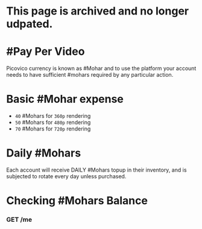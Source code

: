 # This page is archived and no longer udpated. 

# #Pay Per Video
Picovico currency is known as #Mohar and to use the platform your account needs to have sufficient #mohars required by any particular action.

# Basic #Mohar expense
* `40` #Mohars for `360p` rendering
* `50` #Mohars for `480p` rendering
* `70` #Mohars for `720p` rendering

# Daily #Mohars
Each account will receive DAILY #Mohars topup in their inventory, and is subjected to rotate every day unless purchased. 

# Checking #Mohars Balance
### GET /me
